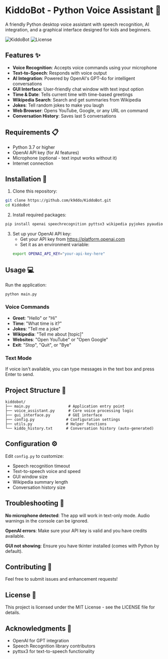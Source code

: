 # KiddoBot - Python Voice Assistant 🤖

A friendly Python desktop voice assistant with speech recognition, AI integration, and a graphical interface designed for kids and beginners.

![KiddoBot](https://img.shields.io/badge/Python-3.7+-blue.svg)
![License](https://img.shields.io/badge/license-MIT-green.svg)

## Features ✨

- **Voice Recognition**: Accepts voice commands using your microphone
- **Text-to-Speech**: Responds with voice output
- **AI Integration**: Powered by OpenAI's GPT-4o for intelligent conversations
- **GUI Interface**: User-friendly chat window with text input option
- **Time & Date**: Tells current time with time-based greetings
- **Wikipedia Search**: Search and get summaries from Wikipedia
- **Jokes**: Tell random jokes to make you laugh
- **Web Browser**: Opens YouTube, Google, or any URL on command
- **Conversation History**: Saves last 5 conversations

## Requirements 📋

- Python 3.7 or higher
- OpenAI API key (for AI features)
- Microphone (optional - text input works without it)
- Internet connection

## Installation 🚀

1. Clone this repository:
```bash
git clone https://github.com/k9ddo/KiddoBot.git
cd KiddoBot
```

2. Install required packages:
```bash
pip install openai speechrecognition pyttsx3 wikipedia pyjokes pyaudio
```

3. Set up your OpenAI API key:
   - Get your API key from https://platform.openai.com
   - Set it as an environment variable:
   ```bash
   export OPENAI_API_KEY="your-api-key-here"
   ```

## Usage 💻

Run the application:
```bash
python main.py
```

### Voice Commands

- **Greet**: "Hello" or "Hi"
- **Time**: "What time is it?"
- **Jokes**: "Tell me a joke"
- **Wikipedia**: "Tell me about [topic]"
- **Websites**: "Open YouTube" or "Open Google"
- **Exit**: "Stop", "Quit", or "Bye"

### Text Mode

If voice isn't available, you can type messages in the text box and press Enter to send.

## Project Structure 📁

```
kiddobot/
├── main.py                 # Application entry point
├── voice_assistant.py      # Core voice processing logic
├── gui_interface.py        # GUI interface
├── config.py              # Configuration settings
├── utils.py               # Helper functions
└── kiddo_history.txt      # Conversation history (auto-generated)
```

## Configuration ⚙️

Edit `config.py` to customize:
- Speech recognition timeout
- Text-to-speech voice and speed
- GUI window size
- Wikipedia summary length
- Conversation history size

## Troubleshooting 🔧

**No microphone detected**: The app will work in text-only mode. Audio warnings in the console can be ignored.

**OpenAI errors**: Make sure your API key is valid and you have credits available.

**GUI not showing**: Ensure you have tkinter installed (comes with Python by default).

## Contributing 🤝

Feel free to submit issues and enhancement requests!

## License 📄

This project is licensed under the MIT License - see the LICENSE file for details.

## Acknowledgments 🙏

- OpenAI for GPT integration
- Speech Recognition library contributors
- pyttsx3 for text-to-speech functionality
